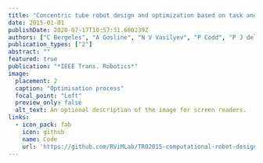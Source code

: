 ```yaml
---
title: "Concentric tube robot design and optimization based on task and anatomical constraints"
date: 2015-01-01
publishDate: 2020-07-17T10:57:31.680239Z
authors: ["C Bergeles", "A Gosline", "N V Vasilyev", "P Codd", "P J del Nido", "P E Dupont"]
publication_types: ["2"]
abstract: ""
featured: true
publication: "*IEEE Trans. Robotics*"
image:
  placement: 2
  caption: "Optimisation process"
  focal_point: "Left"
  preview_only: false
  alt_text: An optional description of the image for screen readers.
links:
  - icon_pack: fab
    icon: github
    name: Code
    url: 'https://github.com/RViMLab/TRO2015-computational-robot-design'
---
```

